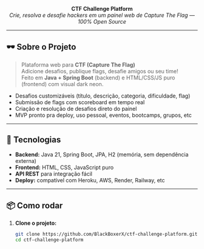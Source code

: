 <p align="center">
  <b>CTF Challenge Platform</b><br>
  <i>Crie, resolva e desafie hackers em um painel web de Capture The Flag — 100% Open Source</i>
</p>

---

## 🕶️ Sobre o Projeto

> Plataforma web para **CTF (Capture The Flag)**   
> Adicione desafios, publique flags, desafie amigos ou seu time!  
> Feito em **Java + Spring Boot** (backend) e HTML/CSS/JS puro (frontend) com visual dark neon.

- Desafios customizáveis (título, descrição, categoria, dificuldade, flag)
- Submissão de flags com scoreboard em tempo real
- Criação e resolução de desafios direto do painel
- MVP pronto pra deploy, uso pessoal, eventos, bootcamps, grupos, etc

---

## 🚀 Tecnologias

- **Backend:** Java 21, Spring Boot, JPA, H2 (memória, sem dependência externa)
- **Frontend:** HTML, CSS, JavaScript puro
- **API REST** para integração fácil
- **Deploy:** compatível com Heroku, AWS, Render, Railway, etc

---

## 📦 Como rodar

1. **Clone o projeto:**
   ```sh
   git clone https://github.com/BlackBoxerX/ctf-challenge-platform.git
   cd ctf-challenge-platform
